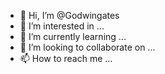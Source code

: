 - 👋 Hi, I’m @Godwingates
- 👀 I’m interested in ...
- 🌱 I’m currently learning ...
- 💞️ I’m looking to collaborate on ...
- 📫 How to reach me ...

<!---
Godwingates/Godwingates is a ✨ special ✨ repository because its `README.md` (this file) appears on your GitHub profile.
You can click the Preview link to take a look at your changes.
--->
